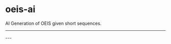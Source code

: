 # oeis-ai
AI Generation of OEIS given short sequences.

---
<div prompt-sequence></div>
---

<script src="https://cdn.jsdelivr.net/npm/@tensorflow/tfjs"></script>
<script src="v1/model.js"></script>
<script src="pages/prompt-sequence.js"></script>
